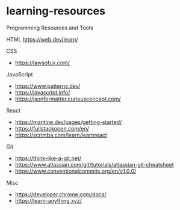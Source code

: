 # learning-resources

Programming Resources and Tools

HTML
https://web.dev/learn/

CSS
- https://lawsofux.com/

JavaScript
- https://www.patterns.dev/
- https://javascript.info/
- https://jsonformatter.curiousconcept.com/

React
- https://mantine.dev/pages/getting-started/
- https://fullstackopen.com/en/
- https://scrimba.com/learn/learnreact

Git
- https://think-like-a-git.net/
- https://www.atlassian.com/git/tutorials/atlassian-git-cheatsheet
- https://www.conventionalcommits.org/en/v1.0.0/

Misc 
- https://developer.chrome.com/docs/
- https://learn-anything.xyz/
